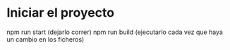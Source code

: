 # Iniciar el proyecto
npm run start (dejarlo correr)
npm run build (ejecutarlo cada vez que haya un cambio en los ficheros)